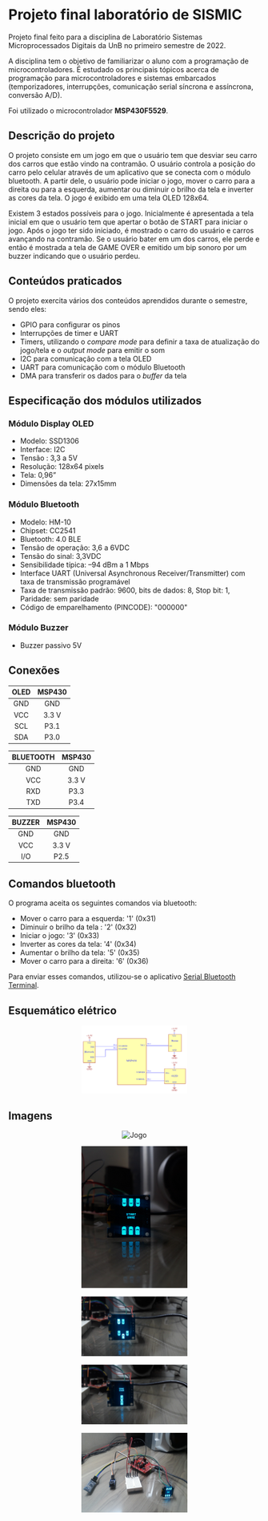 # Projeto final laboratório de SISMIC

Projeto final feito para a disciplina de Laboratório Sistemas Microprocessados Digitais da UnB no primeiro semestre de 2022.

A disciplina tem o objetivo de familiarizar o aluno com a programação de microcontroladores. É estudado os principais tópicos acerca de
programação para microcontroladores e sistemas embarcados (temporizadores, interrupções,
comunicação serial síncrona e assíncrona, conversão A/D).

Foi utilizado o microcontrolador **MSP430F5529**.

## Descrição do projeto

O projeto consiste em um jogo em que o usuário tem que desviar seu carro
dos carros que estão vindo na contramão. O usuário controla a posição do carro
pelo celular através de um aplicativo que se conecta com o módulo bluetooth. A
partir dele, o usuário pode iniciar o jogo, mover o carro para a direita ou para a
esquerda, aumentar ou diminuir o brilho da tela e inverter as cores da tela. O jogo é
exibido em uma tela OLED 128x64.

Existem 3 estados possíveis para o jogo. Inicialmente é apresentada a tela
inicial em que o usuário tem que apertar o botão de START para iniciar o jogo. Após
o jogo ter sido iniciado, é mostrado o carro do usuário e carros avançando na
contramão. Se o usuário bater em um dos carros, ele perde e então é mostrada a
tela de GAME OVER e emitido um bip sonoro por um buzzer indicando que o
usuário perdeu.

## Conteúdos praticados

O projeto exercita vários dos conteúdos aprendidos durante o semestre, sendo eles:

-   GPIO para configurar os pinos
-   Interrupções de timer e UART
-   Timers, utilizando o _compare mode_ para definir a taxa de atualização do
    jogo/tela e o _output mode_ para emitir o som
-   I2C para comunicação com a tela OLED
-   UART para comunicação com o módulo Bluetooth
-   DMA para transferir os dados para o _buffer_ da tela

## Especificação dos módulos utilizados

### Módulo Display OLED

-   Modelo: SSD1306
-   Interface: I2C
-   Tensão : 3,3 a 5V
-   Resolução: 128x64 pixels
-   Tela: 0,96”
-   Dimensões da tela: 27x15mm

### Módulo Bluetooth

-   Modelo: HM-10
-   Chipset: CC2541
-   Bluetooth: 4.0 BLE
-   Tensão de operação: 3,6 a 6VDC
-   Tensão do sinal: 3,3VDC
-   Sensibilidade típica: –94 dBm a 1 Mbps
-   Interface UART (Universal Asynchronous Receiver/Transmitter) com taxa de
    transmissão programável
-   Taxa de transmissão padrão: 9600, bits de dados: 8, Stop bit: 1, Paridade: sem
    paridade
-   Código de emparelhamento (PINCODE): "000000"

### Módulo Buzzer

-   Buzzer passivo 5V

## Conexões

| OLED | MSP430 |
| :--: | :----: |
| GND  |  GND   |
| VCC  | 3.3 V  |
| SCL  |  P3.1  |
| SDA  |  P3.0  |

| BLUETOOTH | MSP430 |
| :-------: | :----: |
|    GND    |  GND   |
|    VCC    | 3.3 V  |
|    RXD    |  P3.3  |
|    TXD    |  P3.4  |

| BUZZER | MSP430 |
| :----: | :----: |
|  GND   |  GND   |
|  VCC   | 3.3 V  |
|  I/O   |  P2.5  |

## Comandos bluetooth

O programa aceita os seguintes comandos via bluetooth:

-   Mover o carro para a esquerda: '1' (0x31)
-   Diminuir o brilho da tela : '2' (0x32)
-   Iniciar o jogo: '3' (0x33)
-   Inverter as cores da tela: '4' (0x34)
-   Aumentar o brilho da tela: '5' (0x35)
-   Mover o carro para a direita: '6' (0x36)

Para enviar esses comandos, utilizou-se o aplicativo [Serial Bluetooth Terminal](https://play.google.com/store/apps/details?id=de.kai_morich.serial_bluetooth_terminal).

## Esquemático elétrico

<figure align="center"> 
  <img src="assets/schematic.png" alt="esquemático elétrico" width="50%" />
</figure>

## Imagens

<figure align="center"> 
  <img src="assets/game.gif" alt="Jogo" width="50%" />
  <!-- <figcaption  align="center"><p>Jogo</p></figcaption> -->
</figure>

<figure align="center"> 
  <img src="assets/start-game.jpg" alt="Tela de start game" width="50%" />
  <!-- <figcaption  align="center"><p>Tela de start game</p></figcaption> -->
</figure>

<figure align="center"> 
  <img src="assets/playing.png" alt="Tela do jogo rodando" width="50%" />
  <!-- <figcaption  align="center"><p>Tela do jogo rodando</p></figcaption> -->
</figure>

<figure align="center"> 
  <img src="assets/game-over.png" alt="Tela de game over" width="50%" />
  <!-- <figcaption  align="center"><p>Tela de game over</p></figcaption> -->
</figure>

<figure align="center"> 
  <img src="assets/circuit.jpg" alt="Circuito" width="50%" />
  <!-- <figcaption  align="center"><p>Circuito</p></figcaption> -->
</figure>
